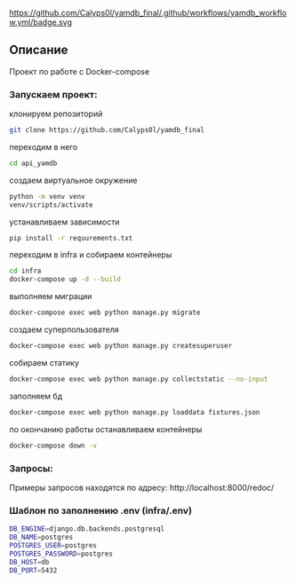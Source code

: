 https://github.com/Calyps0l/yamdb_final/.github/workflows/yamdb_workflow.yml/badge.svg

## Описание
Проект по работе с Docker-compose

### Запускаем проект:
клонируем репозиторий

```bash
git clone https://github.com/Calyps0l/yamdb_final
```
переходим в него
```bash
cd api_yamdb
```

создаем виртуальное окружение
```bash
python -m venv venv
venv/scripts/activate
```

устанавливаем зависимости
```bash
pip install -r requurements.txt
```

переходим в infra и собираем контейнеры
```bash
cd infra
docker-compose up -d --build
```

выполняем миграции
```bash
docker-compose exec web python manage.py migrate
```

создаем суперпользователя
```bash
docker-compose exec web python manage.py createsuperuser
```

собираем статику
```bash
docker-compose exec web python manage.py collectstatic --no-input
```

заполняем бд
```bash
docker-compose exec web python manage.py loaddata fixtures.json
```

по окончанию работы останавливаем контейнеры
```bash
docker-compose down -v
```

### Запросы:
Примеры запросов находятся по адресу: http://localhost:8000/redoc/

### Шаблон по заполнению .env (infra/.env)
```bash
DB_ENGINE=django.db.backends.postgresql
DB_NAME=postgres
POSTGRES_USER=postgres
POSTGRES_PASSWORD=postgres
DB_HOST=db
DB_PORT=5432
```